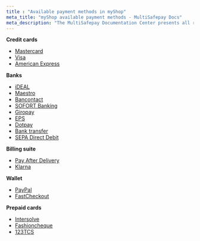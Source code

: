 ```yaml
---
title : "Available payment methods in myShop"
meta_title: "myShop available payment methods - MultiSafepay Docs"
meta_description: "The MultiSafepay Documentation Center presents all relevant information about our Plugins and API. You can also find support pages for payment methods, tools and general questions as well as the contact details of our Support and Integration Teams."
---
```

__Credit cards__
+ [Mastercard](/payment-methods/credit-and-debit-cards/mastercard)
+ [Visa](/payment-methods/credit-and-debit-cards/visa)
+ [American Express](/payment-methods/credit-and-debit-cards/american-express)

__Banks__
+ [iDEAL](/payment-methods/ideal)
+ [Maestro](/payment-methods/maestro)
+ [Bancontact](/payment-methods/bancontact)
+ [SOFORT Banking](/payment-methods/sofort-banking)
+ [Giropay](/payment-methods/giropay)
+ [EPS](/payment-methods/eps)
+ [Dotpay](/payment-methods/dotpay)
+ [Bank transfer](/payment-methods/bank-transfer)
+ [SEPA Direct Debit](/payment-methods/banks/sepa-direct-debit)

__Billing suite__
+ [Pay After Delivery](/payment-methods/pay-after-delivery)
+ [Klarna](/payment-methods/klarna)

__Wallet__
+ [PayPal](/payment-methods/paypal)
+ [FastCheckout](/payment-methods/fastcheckout)

__Prepaid cards__
+ [Intersolve](/payment-methods/gift-cards)
+ [Fashioncheque](/payment-methods/gift-cards)
+ [123TCS](/payment-methods/gift-cards)